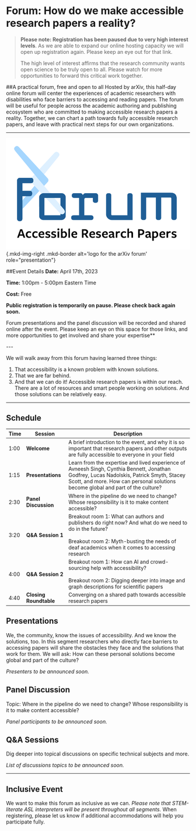 # Forum: How do we make accessible research papers a reality?

> **Please note: Registration has been paused due to very high interest levels**. As we are able to expand our online hosting capacity we will open up registration again. Please keep an eye out for that link.
>
> The high level of interest affirms that the research community wants open science to be truly open to all. Please watch for more opportunities to forward this critical work together.

##A practical forum, free and open to all
Hosted by arXiv, this half-day online forum will center the experiences of academic researchers with disabilities who face barriers to accessing and reading papers. The forum will be useful for people across the academic authoring and publishing ecosystem who are committed to making accessible research papers a reality. Together, we can chart a path towards fully accessible research papers, and leave with practical next steps for our own organizations.

---
![Logo for the arXiv forum](../assets/arxiv-lockup-forum.png){.mkd-img-right .mkd-border alt='logo for the arXiv forum' role="presentation"}

##Event Details
**Date:** April 17th, 2023

**Time:** 1:00pm - 5:00pm Eastern Time

**Cost:** Free

**Public registration is temporarily on pause. Please check back again soon.**

Forum presentations and the panel discussion will be recorded and shared online after the event. Please keep an eye on this space for those links, and more opportunities to get involved and share your expertise**
<div style="clear:both;"></div>
---

We will walk away from this forum having learned three things:

1. That accessibility is a known problem with known solutions.
1. That we are far behind.
1. And that we can do it! Accessible research papers is within our reach. There are a lot of resources and smart people working on solutions. And those solutions can be relatively easy.

---
## Schedule
| Time | Session | Description |
| --- | --- | --- |
| 1:00 | **Welcome** | A brief introduction to the event, and why it is so important that research papers and other outputs are fully accessible to everyone in your field |
| 1:15 | **Presentations** | Learn from the expertise and lived experience of Avneesh Singh, Cynthia Bennett, Jonathan Godfrey, Lucas Nadolskis, Patrick Smyth, Stacey Scott, and more. How can personal solutions become global and part of the culture? |
| 2:30 | **Panel Discussion** | Where in the pipeline do we need to change? Whose responsibility is it to make content accessible? |
| 3:20 | **Q&A Session 1**  |  Breakout room 1: What can authors and publishers do right now? And what do we need to do in the future? <br><br> Breakout room 2: Myth-busting the needs of deaf academics when it comes to accessing research |
| 4:00 | **Q&A Session 2**  |  Breakout room 1: How can AI and crowd-sourcing help with accessibility? <br><br> Breakout room 2: Digging deeper into image and graph descriptions for scientific papers |
| 4:40 | **Closing Roundtable** | Converging on a shared path towards accessible research papers |


## Presentations
We, the community, know the issues of accessibility. And we know the solutions, too. In this segment researchers who directly face barriers to accessing papers will share the obstacles they face and the solutions that work for them. We will ask: How can these personal solutions become global and part of the culture?

*Presenters to be announced soon.*

## Panel Discussion
Topic: Where in the pipeline do we need to change? Whose responsibility is it to make content accessible?

*Panel participants to be announced soon.*

## Q&A Sessions
Dig deeper into topical discussions on specific technical subjects and more.

*List of discussions topics to be announced soon.*

---
## Inclusive Event
We want to make this forum as inclusive as we can. *Please note that STEM-literate ASL interpreters will be present throughout all segments.* When registering, please let us know if additional accommodations will help you participate fully.
